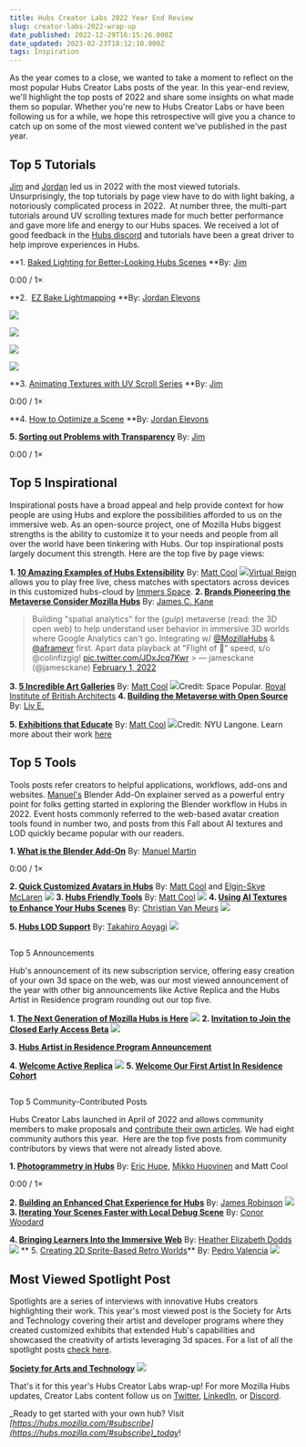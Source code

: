 ```yaml
---
title: Hubs Creator Labs 2022 Year End Review
slug: creator-labs-2022-wrap-up
date_published: 2022-12-29T16:15:26.000Z
date_updated: 2023-02-23T18:12:10.000Z
tags: Inspiration
---
```


As the year comes to a close, we wanted to take a moment to reflect on the most popular Hubs Creator Labs posts of the year. In this year-end review, we'll highlight the top posts of 2022 and share some insights on what made them so popular. Whether you're new to Hubs Creator Labs or have been following us for a while, we hope this retrospective will give you a chance to catch up on some of the most viewed content we've published in the past year.

## Top 5 Tutorials

[Jim](__GHOST_URL__/author/jco/) and [Jordan](__GHOST_URL__/author/jordan/) led us in 2022 with the most viewed tutorials. Unsurprisingly, the top tutorials by page view have to do with light baking, a notoriously complicated process in 2022.  At number three, the multi-part tutorials around UV scrolling textures made for much better performance and gave more life and energy to our Hubs spaces. We received a lot of good feedback in the [Hubs discord](https://discord.gg/hubs-498741086295031808) and tutorials have been a great driver to help improve experiences in Hubs.

**1. [Baked Lighting for Better-Looking Hubs Scenes](__GHOST_URL__/baked-lighting-for-better-looking-hubs-scenes/)
**By: [Jim](__GHOST_URL__/author/jco/)

0:00
/
1&#215;

**2.  [EZ Bake Lightmapping](__GHOST_URL__/ez-bake-lightmapping/)
**By: [Jordan Elevons](__GHOST_URL__/author/jordan/)

![](./content/images/2022/12/AllMats-1.png)

![](./content/images/2022/12/Matgroup1-1.png)

![](./content/images/2022/12/UV1.jpeg)

![](./content/images/2022/12/denoisenode.jpeg)

**3. [Animating Textures with UV Scroll Series](__GHOST_URL__/animating-textures-with-the-uv-scroll-component-pt1/)
**By: [Jim](__GHOST_URL__/author/jco/)

0:00
/
1&#215;

**4. [How to Optimize a Scene](__GHOST_URL__/how-to-optimize-your-scenes/)
**By: [Jordan Elevons](__GHOST_URL__/author/jordan/)

**5. [Sorting out Problems with Transparency](__GHOST_URL__/sorting-out-problems-with-transparency/)**
By: [Jim](__GHOST_URL__/author/jco/)

0:00
/
1&#215;

## Top 5 Inspirational

Inspirational posts have a broad appeal and help provide context for how people are using Hubs and explore the possibilities afforded to us on the immersive web. As an open-source project, one of Mozilla Hubs biggest strengths is the ability to customize it to your needs and people from all over the world have been tinkering with Hubs. Our top inspirational posts largely document this strength. Here are the top five by page views:

**1. [10 Amazing Examples of Hubs Extensibility](__GHOST_URL__/extending-hubs-with-hubs-cloud/)**
By: [Matt Cool](__GHOST_URL__/author/mattcool/)
![](./content/images/2022/12/vreign.jpg)[Virtual Reign](https://hub.vreign.space/) allows you to play free live, chess matches with spectators across devices in this customized hubs-cloud by [Immers Space](https://web.immers.space/).
**2. [Brands Pioneering the Metaverse Consider Mozilla Hubs](__GHOST_URL__/brands-pioneering-the-metaverse-consider-mozilla-hubs/)**
By: [James C. Kane](__GHOST_URL__/author/james-c-kane/)

> Building "spatial analytics" for the (_gulp_) metaverse (read: the 3D open web) to help understand user behavior in immersive 3D worlds where Google Analytics can&#39;t go. Integrating w/ [@MozillaHubs](https://twitter.com/MozillaHubs?ref_src=twsrc%5Etfw) & [@aframevr](https://twitter.com/aframevr?ref_src=twsrc%5Etfw) first. Apart data playback at "Flight of 🐝" speed, s/o @colinfizgig! [pic.twitter.com/JDxJcq7Kwr](https://t.co/JDxJcq7Kwr) > &mdash; jamesckane (@jamesckane) [February 1, 2022](https://twitter.com/jamesckane/status/1488540903434297345?ref_src=twsrc%5Etfw)

**3. [5 Incredible Art Galleries](__GHOST_URL__/5-incredible-art-galleries/)**
By: [Matt Cool](__GHOST_URL__/author/mattcool/)
![](./content/images/2022/12/space-popular2.png)Credit: Space Popular. [Royal Institute of British Architects](https://www.architecture.com/knowledge-and-resources/)
**4. [Building the Metaverse with Open Source](__GHOST_URL__/building-the-metaverse-with-open-source/)**
By: [Liv E.](__GHOST_URL__/author/liv/)

**5. [Exhibitions that Educate](__GHOST_URL__/exhibitions-that-educate/)**
By: [Matt Cool](__GHOST_URL__/author/mattcool/)
![](./content/images/2022/12/pasted-image-0.jpg)Credit: NYU Langone. Learn more about their work [here](__GHOST_URL__/bringing-learners-into-the-immersive-web-how-to-begin/)

## Top 5 Tools

Tools posts refer creators to helpful applications, workflows, add-ons and websites. [Manuel's](__GHOST_URL__/author/manuel/) Blender Add-On explainer served as a powerful entry point for folks getting started in exploring the Blender workflow in Hubs in 2022. Event hosts commonly referred to the web-based avatar creation tools found in number two, and posts from this Fall about AI textures and LOD quickly became popular with our readers.

**1. [What is the Blender Add-On](__GHOST_URL__/what-is-the-blender-add-on/)**
By: [Manuel Martin](__GHOST_URL__/author/manuel/)

0:00
/
1&#215;

**2. [Quick Customized Avatars in Hubs](__GHOST_URL__/quick-customized-avatars-in-hubs/)**
By: [Matt Cool](__GHOST_URL__/author/mattcool/) and [Elgin-Skye McLaren](__GHOST_URL__/author/elgin/)
![](./content/images/2022/12/hackweek.jpg)
**3. [Hubs Friendly Tools](__GHOST_URL__/hubs-friendly-tools/)**
By: [Matt Cool](__GHOST_URL__/author/mattcool/)
![](./content/images/2022/12/beanstalk.jpg)
**4. [Using AI Textures to Enhance Your Hubs Scenes](__GHOST_URL__/using-ai-textures-to-enhance-your-hubs-scene/)**
By: [Christian Van Meurs](__GHOST_URL__/author/christian/)
![](./content/images/2022/12/conferenceRoomRender_1920x1080_squoosh.jpeg)

**5. [Hubs LOD Support](__GHOST_URL__/hubs-lod-support/)**
By: [Takahiro Aoyagi](__GHOST_URL__/author/takahiro/)
![](./content/images/2022/12/lod.gif)

##

Top 5 Announcements

Hub's announcement of its new subscription service, offering easy creation of your own 3d space on the web, was our most viewed announcement of the year with other big announcements like Active Replica and the Hubs Artist in Residence program rounding out our top five.

**1. [The Next Generation of Mozilla Hubs is Here](__GHOST_URL__/mozilla-hubs-early-access-release/)**
![](./content/images/2022/12/1920x1080--1-.jpeg)
**2. [Invitation to Join the Closed Early Access Beta](__GHOST_URL__/youre-invited-to-join-a-closed-beta/)**
![](./content/images/2022/12/1920x1080--1-.png)

**3. [Hubs Artist in Residence Program Announcement](__GHOST_URL__/mozilla-hubs-artist-in-residence-program/)**

**4. [Welcome Active Replica](__GHOST_URL__/welcome-active-replica/)**
![](./content/images/2022/12/Header-1-.jpg)
**5. [Welcome Our First Artist In Residence Cohort](__GHOST_URL__/welcoming-new-hubs-artist-in-residence/)**

##

Top 5 Community-Contributed Posts

Hubs Creator Labs launched in April of 2022 and allows community members to make proposals and [contribute their own articles](__GHOST_URL__/how-to-contribute-to-labs/). We had eight community authors this year.  Here are the top five posts from community contributors by views that were not already listed above.

**1. [Photogrammetry in Hubs](__GHOST_URL__/photogrametry-in-hubs/)**
By: [Eric Hupe](__GHOST_URL__/author/profhupe/), [Mikko Huovinen](__GHOST_URL__/author/mikkoh/) and Matt Cool

0:00
/
1&#215;

**2. [Building an Enhanced Chat Experience for Hubs](__GHOST_URL__/building-an-enhanced-chat-experience-for-hubs/)**
By: [James Robinson](__GHOST_URL__/author/james-robertson/)
![](./content/images/2022/12/chat-in-hubs.jpg)
**3. [Iterating Your Scenes Faster with Local Debug Scene](__GHOST_URL__/iterating-your-scenes-faster/)**
By: [Conor Woodard](__GHOST_URL__/author/conor-w/)

**4. [Bringing Learners Into the Immersive Web](__GHOST_URL__/bringing-learners-into-the-immersive-web-how-to-begin/)**
By: [Heather Elizabeth Dodds](__GHOST_URL__/author/heather/)
![](./content/images/2022/12/instructionaldesignfeature-1.jpeg)
** 5. [Creating 2D Sprite-Based Retro Worlds](__GHOST_URL__/creating-retro-worlds/)**
By: [Pedro Valencia](__GHOST_URL__/author/theanine3d/)
![](./content/images/2022/12/retro.jpeg)

## Most Viewed Spotlight Post

Spotlights are a series of interviews with innovative Hubs creators highlighting their work. This year's most viewed post is the Society for Arts and Technology covering their artist and developer programs where they created customized exhibits that extended Hub's capabilities and showcased the creativity of artists leveraging 3d spaces. For a list of all the spotlight posts [check here](__GHOST_URL__/tag/spotlight/).

[**Society for Arts and Technology**](__GHOST_URL__/society-for-arts-and-technology/)
![](./content/images/2022/12/SAT.jpeg)

That's it for this year's Hubs Creator Labs wrap-up!
For more Mozilla Hubs updates, Creator Labs content follow us on [Twitter](https://twitter.com/MozillaHubs), [LinkedIn](https://www.linkedin.com/showcase/mozilla-hubs/), or [Discord](https://discord.gg/sBMqSjCndj).

_Ready to get started with your own hub? Visit _[https://hubs.mozilla.com/#subscribe](https://hubs.mozilla.com/#subscribe)_today_!
